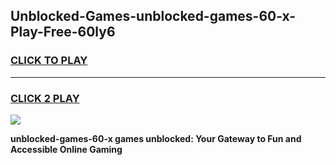 
## Unblocked-Games-unblocked-games-60-x-Play-Free-60ly6
<h3>
<a href="https://premium76.site?title=unblocked-games-60-x&ref=23A">CLICK TO PLAY</a></h3>
<hr>

<h3>
<a href="https://premium76.site?title=unblocked-games-60-x&ref=23A">CLICK 2 PLAY</a>
  
</h3>

<a href="https://premium76.site?title=unblocked-games-60-x&ref=23A"><img src="https://clearcache.store/games.png"></a>


**unblocked-games-60-x games unblocked: Your Gateway to Fun and Accessible Online Gaming**
